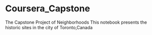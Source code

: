 # Coursera_Capstone
The Capstone Project of Neighborhoods
This notebook presents the historic sites in the city of Toronto,Canada
